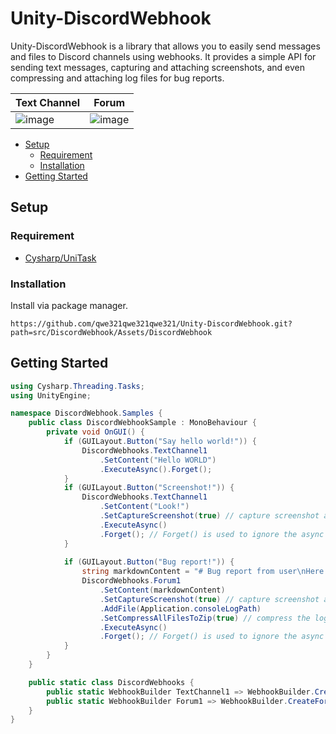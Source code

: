 # Unity-DiscordWebhook


Unity-DiscordWebhook is a library that allows you to easily send messages and files to Discord channels using webhooks. It provides a simple API for sending text messages, capturing and attaching screenshots, and even compressing and attaching log files for bug reports.

| Text Channel | Forum |
|--|--|
| ![image](https://github.com/qwe321qwe321qwe321/Unity-DiscordWebhook/assets/23000374/613f729b-f738-48da-a37f-c5729cbe37f0)| ![image](https://github.com/qwe321qwe321qwe321/Unity-DiscordWebhook/assets/23000374/4b0a1b76-1059-4885-b19b-6409e4aecb29)|

- [Setup](#setup)
	- [Requirement](#requirement)
	- [Installation](#installation)
- [Getting Started](#getting-started)
 
## Setup
### Requirement 
* [Cysharp/UniTask](https://github.com/Cysharp/UniTask)


### Installation
Install via package manager.

```
https://github.com/qwe321qwe321qwe321/Unity-DiscordWebhook.git?path=src/DiscordWebhook/Assets/DiscordWebhook
```

## Getting Started
```cs
using Cysharp.Threading.Tasks;
using UnityEngine;

namespace DiscordWebhook.Samples {
	public class DiscordWebhookSample : MonoBehaviour {
		private void OnGUI() {
			if (GUILayout.Button("Say hello world!")) {
				DiscordWebhooks.TextChannel1
					.SetContent("Hello WORLD")
					.ExecuteAsync().Forget();
			}
			if (GUILayout.Button("Screenshot!")) {
				DiscordWebhooks.TextChannel1
					.SetContent("Look!")
					.SetCaptureScreenshot(true) // capture screenshot and attach it.
					.ExecuteAsync()
					.Forget(); // Forget() is used to ignore the async operation in UniTask.
			}
			
			if (GUILayout.Button("Bug report!")) {
				string markdownContent = "# Bug report from user\nHere is the description.\n* 1\n* 2\n* 3";
				DiscordWebhooks.Forum1
					.SetContent(markdownContent)
					.SetCaptureScreenshot(true) // capture screenshot and attach it.
					.AddFile(Application.consoleLogPath)
					.SetCompressAllFilesToZip(true) // compress the log file to zip.
					.ExecuteAsync()
					.Forget(); // Forget() is used to ignore the async operation in UniTask.
			}
		}
	}

	public static class DiscordWebhooks {
		public static WebhookBuilder TextChannel1 => WebhookBuilder.CreateTextChannel("your_webhook_url_here");
		public static WebhookBuilder Forum1 => WebhookBuilder.CreateForum("your_webhook_url_here");
	} 
}
```



